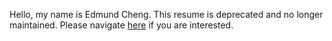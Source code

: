 Hello, my name is Edmund Cheng. This resume is deprecated and no longer maintained. Please navigate [here]('https://edmundcheng.netlify.app') if you are interested.

